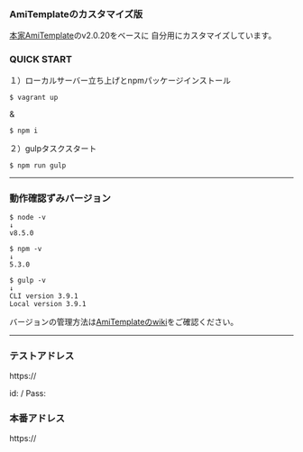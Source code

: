 ### AmiTemplateのカスタマイズ版
[本家AmiTemplate](https://github.com/amishiro/AmiTemplate-PHP)のv2.0.20をベースに
自分用にカスタマイズしています。



### QUICK START

１）ローカルサーバー立ち上げとnpmパッケージインストール

```
$ vagrant up
```
&
```
$ npm i
```

２）gulpタスクスタート

```
$ npm run gulp
```

---

### 動作確認ずみバージョン

```
$ node -v
↓
v8.5.0
```
```
$ npm -v
↓
5.3.0
```
```
$ gulp -v
↓
CLI version 3.9.1
Local version 3.9.1
```

バージョンの管理方法は[AmiTemplateのwiki](https://github.com/amishiro/AmiTemplate-PHP/wiki)をご確認ください。

---

### テストアドレス

https://

id:  / Pass:

### 本番アドレス

https://
